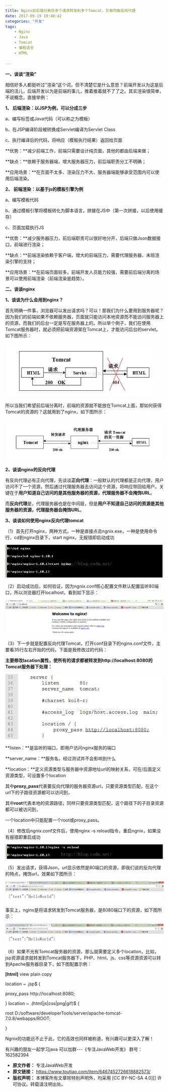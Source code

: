 ```yaml
---
title: Nginx前后端分离将多个请求转发到多个Tomcat，负载均衡反向代理
date: 2017-09-19 19:40:42
categories: "开发"
tags:
	- Nginx
	- Java
	- Tomcat
	- 编程语言
	- HTML

---
```


**一、谈谈“渲染”**

相信好多人都挺听过“渲染”这个词，但不清楚它是什么意思？前端开发以为这是后端的活儿，后端开发以为是前端的事儿，推着推着就不了了之。其实渲染很简单，不说概念，直接举例：

**1、 后端渲染：以JSP为例，可以分成三步**

a、编写标签或Java代码（可以称之为模板）

b、在JSP编译阶段被转换成Servlet编译为Servlet Class

c、执行编译后的代码，将响应（模板执行结果）返回给页面

**优势：**减少前端工作，前端只需要设计纯页面，其他的都由后端来做；

**缺点：**依赖于服务器端，增大服务器压力，前后端职责分工不明确；

**应用场景：**在页面不太多、渲染压力不大、服务器端能够承受范围内可以使用后端渲染。

**2、 前端渲染：以基于js的模板引擎为例**

a、编写模板代码

b、通过模板引擎将模板转化为脚本语言，拼接在JS中（第一次拼接，以后使用缓存）

c、页面加载执行JS

**优势：**减少服务器压力，前后端职责可以很好地分开，后端只做Json数据接口，前端进行渲染；

**缺点：**前端渲染依赖于客户端，增大的前端压力，需要代理服务器、末班渲染引擎的支持；

**应用场景：**在前端页面较多，前端开发人员能力较强，需要前后端分离的场景可以使用前端渲染（前端渲染是趋势）。

**二、谈谈nginx**

**1、谈谈为什么会用到nginx？**

首先明确一件事，浏览器可以发出请求吗？可以！那我们为什么要用到服务器呢？因为我们的前端如果不依赖服务器，页面就只能访问本地资源而不能访问服务器上的资源，而我们的后台一定是写在服务器上的。所以举个例子，我们在使用Tomcat服务器时，就必须把前端资源架在Tomcat上，才能访问后台的servlet。如下图所示：

![Nginx前后端分离将多个请求转发到多个Tomcat，负载均衡反向代理][Nginx_Tomcat]

所以当我们希望前后端分离时，前端的资源就不能放在Tomcat上面，那如何获得Tomcat的资源的？这就用到了nginx，如下图所示：

![Nginx前后端分离将多个请求转发到多个Tomcat，负载均衡反向代理][Nginx_Tomcat 1]

**2、谈谈nginx的反向代理**

有反向代理必有正向代理，先谈谈**正向代理**：一般默认的代理都是正向代理，用户访问不了一个资源，然后通过代理服务器去访问这个资源，将响应带回给用户。关键在于**用户知道自己访问的是其他服务器的资源，代理服务器不会掩饰URL**。

而**反向代理**是，代理服务器也是在中间层，但是**用户不知道自己访问的资源是其他服务器的资源，代理服务器会掩饰URL**。

**3、谈谈如何使用nginx反向代理tomcat**

（1）首先打开nginx，两种方式，一种是直接点击ngnix.exe，一种是使用命令行，cd到nginx目录下，start nginx，无报错即启动成功

![Nginx前后端分离将多个请求转发到多个Tomcat，负载均衡反向代理][Nginx_Tomcat 2]

（2）启动成功后，如何验证，因为ngnix.conf核心配置文件默认配置监听80端口，所以浏览器打开localhost，看到如下显示：

![Nginx前后端分离将多个请求转发到多个Tomcat，负载均衡反向代理][Nginx_Tomcat 3]

（3）下一步就是配置反向代理Tomcat，打开conf目录下的nginx.conf文件，主要看35行左右开始的代码，下面是我修改过的代码：

**主要修改lacation属性，使所有的请求都被转发到http://localhost:8080的Tomcat服务器下处理：**

![Nginx前后端分离将多个请求转发到多个Tomcat，负载均衡反向代理][Nginx_Tomcat 4]

**listen：**是监听的端口，即用户访问nginx服务的端口

**server\_name：**服务名，经过测试并不会影响到什么

**location：**定义资源类型与服务器中资源地址url的映射关系，可在/后面定义资源类型，可设置多个location

其中**proxy\_pass**代表要反向代理的服务器资源url，只要资源类型匹配，在这个url下的子路径资源都可以访问到，

其中**root**代表本地的资源路径，同样只要资源类型匹配，这个路径下的子目录资源都可以被访问到，

一个location中只能配置一个root或proxy\_pass。

（4）修改后ngnix.conf文件后，使用nginx -s reload指令，重启ngnix，如果没有报错即重启成功

![Nginx前后端分离将多个请求转发到多个Tomcat，负载均衡反向代理][Nginx_Tomcat 5]

（5）发出请求，获得Json，url显示依然是80端口的资源，即我们说的反向代理的特点，掩饰url，效果如下图所示：

![Nginx前后端分离将多个请求转发到多个Tomcat，负载均衡反向代理][Nginx_Tomcat 6]

事实上，nginx是将请求转发到Tomcat服务器，是8080端口下的资源，如下图所示：

![Nginx前后端分离将多个请求转发到多个Tomcat，负载均衡反向代理][Nginx_Tomcat 7]

（6）如果不光有Tomcat服务器的资源，那么就需要定义多个location，比如，jsp资源请求就转发到Tomcat服务器下，PHP、html、js、css等资源资源可以转到Apache服务器目录下，如下图配置示例：

**\[html\]** view plain copy

location ~ .jsp$ \{

proxy\_pass http://localhost:8080;

\} location ~ .(html|js|css|png|gif)$ \{

root D:/software/developerTools/server/apache-tomcat-7.0.8/webapps/ROOT;

\}

Ngnix的功能远不止于此，它的高效也同样被称道，有兴趣可以更深入了解！

有兴趣的朋友一起学习java 可以加群---《专注JavaWeb开发》 群号：162582394


[Nginx_Tomcat]: static/resources/crawler/N2EI-QBUZ-YRE2.jpg
[Nginx_Tomcat 1]: static/resources/crawler/VBAB-3UJE-UJBY.jpg
[Nginx_Tomcat 2]: static/resources/crawler/UMF6-VU2M-QYQI.jpg
[Nginx_Tomcat 3]: static/resources/crawler/BEMQ-2AUU-36JQ.jpg
[Nginx_Tomcat 4]: static/resources/crawler/QAYZ-AF3Q-6RBY.jpg
[Nginx_Tomcat 5]: static/resources/crawler/AAAE-Y2UZ-EJ2Y.jpg
[Nginx_Tomcat 6]: static/resources/crawler/6VZV-R3FB-V7JB.jpg
[Nginx_Tomcat 7]: static/resources/crawler/FRA2-2I3M-ZRAZ.jpg
 *  **原文作者：** 专注JavaWeb开发
 *  **原文链接：** https://www.toutiao.com/item/6467452726618882573/
 *  **版权声明：** 本博客所有文章除特别声明外，均采用 [CC BY-NC-SA 4.0][] 许可协议。转载请注明出处。
